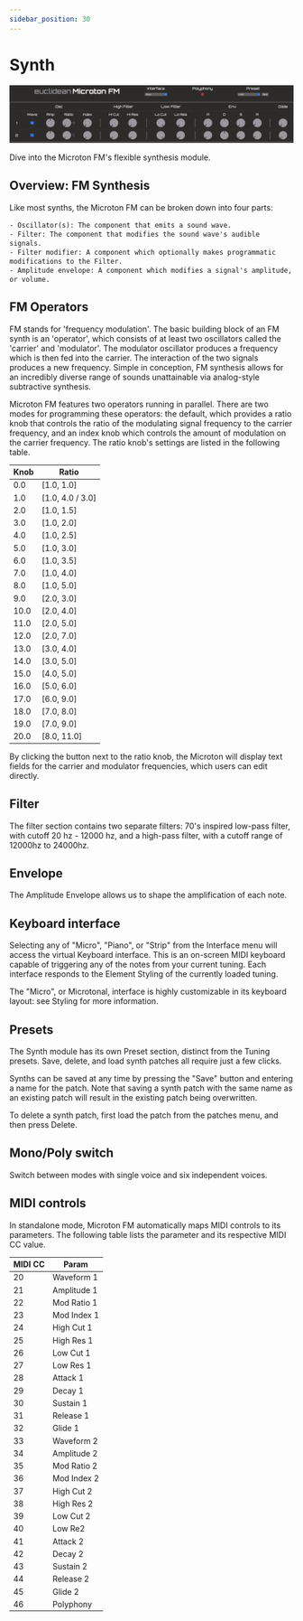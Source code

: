 ```yaml
---
sidebar_position: 30
---
```


# Synth

![Microton FM Interface](/img/fm_synth_interface.png)

Dive into the Microton FM's flexible synthesis module.

## Overview: FM Synthesis

Like most synths, the Microton FM can be broken down into four parts:

    - Oscillator(s): The component that emits a sound wave.
    - Filter: The component that modifies the sound wave's audible signals.
    - Filter modifier: A component which optionally makes programmatic modifications to the Filter.
    - Amplitude envelope: A component which modifies a signal's amplitude, or volume.

## FM Operators

FM stands for 'frequency modulation'. The basic building block of an FM synth is an 'operator', which consists of at least two oscillators called the 'carrier' and 'modulator'. The modulator oscillator produces a frequency which is then fed into the carrier. The interaction of the two signals produces a new frequency. Simple in conception, FM synthesis allows for an incredibly diverse range of sounds unattainable via analog-style subtractive synthesis.

Microton FM features two operators running in parallel. There are two modes for programming these operators: the default, which provides a ratio knob that controls the ratio of the modulating signal frequency to the carrier frequency, and an index knob which controls the amount of modulation on the carrier frequency. The ratio knob's settings are listed in the following table.

| Knob | Ratio |
|------|-------|
| 0.0 | [1.0, 1.0] |
| 1.0 | [1.0, 4.0 / 3.0] |
| 2.0 | [1.0, 1.5] |
| 3.0 | [1.0, 2.0] |
| 4.0 | [1.0, 2.5] |
| 5.0 | [1.0, 3.0] |
| 6.0 | [1.0, 3.5] |
| 7.0 | [1.0, 4.0] |
| 8.0 | [1.0, 5.0] |
| 9.0 | [2.0, 3.0] |
| 10.0 | [2.0, 4.0] |
| 11.0 | [2.0, 5.0] |
| 12.0 | [2.0, 7.0] |
| 13.0 | [3.0, 4.0] |
| 14.0 | [3.0, 5.0] |
| 15.0 | [4.0, 5.0] |
| 16.0 | [5.0, 6.0] |
| 17.0 | [6.0, 9.0] |
| 18.0 | [7.0, 8.0] |
| 19.0 | [7.0, 9.0] |
| 20.0 | [8.0, 11.0] |


By clicking the button next to the ratio knob, the Microton will display text fields for the carrier and modulator frequencies, which users can edit directly.

## Filter

The filter section contains two separate filters: 70's inspired low-pass filter, with cutoff 20 hz - 12000 hz, and a high-pass filter, with a cutoff range of 12000hz to 24000hz.

## Envelope

The Amplitude Envelope allows us to shape the amplification of each note.

## Keyboard interface

Selecting any of "Micro", "Piano", or "Strip" from the Interface menu will access the virtual Keyboard interface. This is an on-screen MIDI keyboard capable of triggering any of the notes from your current tuning. Each interface responds to the Element Styling of the currently loaded tuning.

The "Micro", or Microtonal, interface is highly customizable in its keyboard layout: see Styling for more information.

## Presets

The Synth module has its own Preset section, distinct from the Tuning presets. Save, delete, and load synth patches all require just a few clicks.

Synths can be saved at any time by pressing the "Save" button and entering a name for the patch. Note that saving a synth patch with the same name as an existing patch will result in the existing patch being overwritten.

To delete a synth patch, first load the patch from the patches menu, and then press Delete.

## Mono/Poly switch

Switch between modes with single voice and six independent voices.

## MIDI controls

In standalone mode, Microton FM automatically maps MIDI controls to its parameters. The following table lists the parameter and its respective MIDI CC value.

| MIDI CC | Param |
|------|-------|
| 20 | Waveform 1 |
| 21 | Amplitude 1 |
| 22 | Mod Ratio 1 |
| 23 | Mod Index 1 |
| 24 | High Cut 1 |
| 25 | High Res 1 |
| 26 | Low Cut 1 |
| 27 | Low Res 1 |
| 28 | Attack 1 |
| 29 | Decay 1 |
| 30 | Sustain 1 |
| 31 | Release 1 |
| 32 | Glide 1 |
| 33 | Waveform 2 |
| 34 | Amplitude 2 |
| 35 | Mod Ratio 2 |
| 36 | Mod Index 2 |
| 37 | High Cut 2 |
| 38 | High Res 2 |
| 39 | Low Cut 2 |
| 40 | Low Re2 |
| 41 | Attack 2 |
| 42 | Decay 2 |
| 43 | Sustain 2 |
| 44 | Release 2 |
| 45 | Glide 2 |
| 46 | Polyphony |
